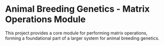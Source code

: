 # Animal Breeding Genetics - Matrix Operations Module

This project provides a core module for performing matrix operations, forming a foundational part of a larger system for animal breeding genetics.
